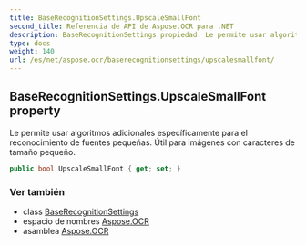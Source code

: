 ```yaml
---
title: BaseRecognitionSettings.UpscaleSmallFont
second_title: Referencia de API de Aspose.OCR para .NET
description: BaseRecognitionSettings propiedad. Le permite usar algoritmos adicionales específicamente para el reconocimiento de fuentes pequeñas. Útil para imágenes con caracteres de tamaño pequeño.
type: docs
weight: 140
url: /es/net/aspose.ocr/baserecognitionsettings/upscalesmallfont/
---
```

## BaseRecognitionSettings.UpscaleSmallFont property

Le permite usar algoritmos adicionales específicamente para el reconocimiento de fuentes pequeñas. Útil para imágenes con caracteres de tamaño pequeño.

```csharp
public bool UpscaleSmallFont { get; set; }
```

### Ver también

* class [BaseRecognitionSettings](../)
* espacio de nombres [Aspose.OCR](../../baserecognitionsettings/)
* asamblea [Aspose.OCR](../../../)


